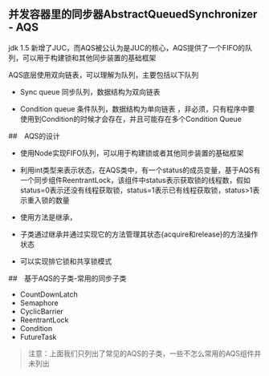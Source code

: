 ## 并发容器里的同步器AbstractQueuedSynchronizer - AQS

jdk 1.5 新增了JUC，而AQS被公认为是JUC的核心，AQS提供了一个FIFO的队列，可以用于构建锁和其他同步装置的基础框架



AQS底层使用双向链表，可以理解为队列，主要包括以下队列

- Sync queue 同步队列，数据结构为双向链表

- Condition queue 条件队列，数据结构为单向链表 ，非必须，只有程序中要使用到Condition的时候才会存在，并且可能存在多个Condition Queue



##　AQS的设计

- 使用Node实现FIFO队列，可以用于构建锁或者其他同步装置的基础框架

- 利用int类型来表示状态，在AQS类中，有一个status的成员变量，基于AQS有一个同步组件ReentrantLock，该组件中status表示获取锁的线程数，假如status=0表示还没有线程获取锁，status=1表示已有线程获取锁，status>1表示重入锁的数量
- 使用方法是继承，
- 子类通过继承并通过实现它的方法管理其状态{acquire和release}的方法操作状态
- 可以实现排它锁和共享锁模式

##　基于AQS的子类-常用的同步子类

- CountDownLatch
- Semaphore
- CyclicBarrier
- ReentrantLock
- Condition
- FutureTask

> 注意：上面我们只列出了常见的AQS的子类，一些不怎么常用的AQS组件并未列出